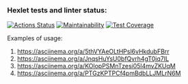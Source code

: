 ### Hexlet tests and linter status:
[![Actions Status](https://github.com/kativanova/frontend-project-lvl2/workflows/hexlet-check/badge.svg)](https://github.com/kativanova/frontend-project-lvl2/actions)
[![Maintainability](https://api.codeclimate.com/v1/badges/a051f052514163ec8240/maintainability)](https://codeclimate.com/github/kativanova/frontend-project-lvl2/maintainability)
[![Test Coverage](https://api.codeclimate.com/v1/badges/a051f052514163ec8240/test_coverage)](https://codeclimate.com/github/kativanova/frontend-project-lvl2/test_coverage)

Examples of usage: 
1. https://asciinema.org/a/5thVYAeOLtHPsl6vHkdubFBrr
2. https://asciinema.org/a/JnqsHuYsU0bfQvrh4gT0jq7IL
3. https://asciinema.org/a/KOlopPSMnTzesi05l4mvZKUqM
4. https://asciinema.org/a/PTGzKPTPCf4pmBdbLLJMLrN6M
